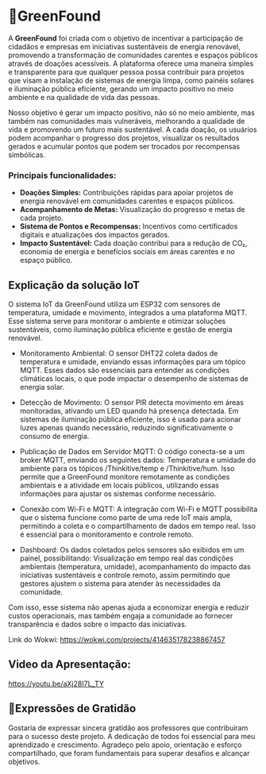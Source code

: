 # 🍃GreenFound

A **GreenFound** foi criada com o objetivo de incentivar a participação de cidadãos e empresas em iniciativas sustentáveis de energia renovável, promovendo a transformação de comunidades carentes e espaços públicos através de doações acessíveis. A plataforma oferece uma maneira simples e transparente para que qualquer pessoa possa contribuir para projetos que visam a instalação de sistemas de energia limpa, como painéis solares e iluminação pública eficiente, gerando um impacto positivo no meio ambiente e na qualidade de vida das pessoas. 

Nosso objetivo é gerar um impacto positivo, não só no meio ambiente, mas também nas comunidades mais vulneráveis, melhorando a qualidade de vida e promovendo um futuro mais sustentável. A cada doação, os usuários podem acompanhar o progresso dos projetos, visualizar os resultados gerados e acumular pontos que podem ser trocados por recompensas simbólicas.

### **Principais funcionalidades:**

- **Doações Simples:** Contribuições rápidas para apoiar projetos de energia renovável em comunidades carentes e espaços públicos.
- **Acompanhamento de Metas:** Visualização do progresso e metas de cada projeto.
- **Sistema de Pontos e Recompensas:** Incentivos como certificados digitais e atualizações dos impactos gerados.
- **Impacto Sustentável:** Cada doação contribui para a redução de CO₂, economia de energia e benefícios sociais em áreas carentes e no espaço público.


## **Explicação da solução IoT**
O sistema IoT da GreenFound utiliza um ESP32 com sensores de temperatura, umidade e movimento, integrados a uma plataforma MQTT. Esse sistema serve para monitorar o ambiente e otimizar soluções sustentáveis, como iluminação pública eficiente e gestão de energia renovável.

- Monitoramento Ambiental: O sensor DHT22 coleta dados de temperatura e umidade, enviando essas informações para um tópico MQTT. Esses dados são essenciais para entender as condições climáticas locais, o que pode impactar o desempenho de sistemas de energia solar.

- Detecção de Movimento: O sensor PIR detecta movimento em áreas monitoradas, ativando um LED quando há presença detectada. Em sistemas de iluminação pública eficiente, isso é usado para acionar luzes apenas quando necessário, reduzindo significativamente o consumo de energia.

- Publicação de Dados em Servidor MQTT: O código conecta-se a um broker MQTT, enviando os seguintes dados: Temperatura e umidade do ambiente para os tópicos /Thinkitive/temp e /Thinkitive/hum. Isso permite que a GreenFound monitore remotamente as condições ambientais e a atividade em locais públicos, utilizando essas informações para ajustar os sistemas conforme necessário.

- Conexão com Wi-Fi e MQTT: A integração com Wi-Fi e MQTT possibilita que o sistema funcione como parte de uma rede IoT mais ampla, permitindo a coleta e o compartilhamento de dados em tempo real. Isso é essencial para o monitoramento e controle remoto.

- Dashboard: Os dados coletados pelos sensores são exibidos em um painel, possibilitando: Visualização em tempo real das condições ambientais (temperatura, umidade), acompanhamento do impacto das iniciativas sustentáveis e controle remoto, assim permitindo que gestores ajustem o sistema para atender às necessidades da comunidade.

Com isso, esse sistema não apenas ajuda a economizar energia e reduzir custos operacionais, mas também engaja a comunidade ao fornecer transparência e dados sobre o impacto das iniciativas.

Link do Wokwi: https://wokwi.com/projects/414635178238867457


## **Video da Apresentação:**
https://youtu.be/aXj28I7L_TY


## 💚Expressões de Gratidão
Gostaria de expressar sincera gratidão aos professores que contribuíram para o sucesso deste projeto. A dedicação de todos foi essencial para meu aprendizado e crescimento. Agradeço pelo apoio, orientação e esforço compartilhado, que foram fundamentais para superar desafios e alcançar objetivos.
